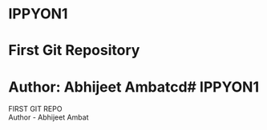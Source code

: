 # IPPYON1
# First Git Repository
# Author: Abhijeet Ambatcd# IPPYON1
FIRST GIT REPO
<br>
Author - Abhijeet Ambat 
 